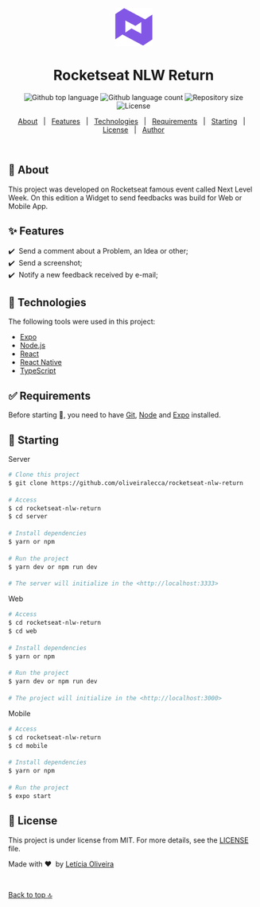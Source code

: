 <div align="center" id="top"> 
  <img src="./.github/app.png" alt="Rocketseat NLW Return" />

  <!-- &#xa0; -->

  <!-- <a href="https://rocketseatnlwreturn.netlify.app">Demo</a> -->
</div>

<h1 align="center">Rocketseat NLW Return</h1>

<p align="center">
  <img alt="Github top language" src="https://img.shields.io/github/languages/top/oliveiralecca/rocketseat-nlw-return?color=56BEB8">

  <img alt="Github language count" src="https://img.shields.io/github/languages/count/oliveiralecca/rocketseat-nlw-return?color=56BEB8">

  <img alt="Repository size" src="https://img.shields.io/github/repo-size/oliveiralecca/rocketseat-nlw-return?color=56BEB8">

  <img alt="License" src="https://img.shields.io/github/license/oliveiralecca/rocketseat-nlw-return?color=56BEB8">

  <!-- <img alt="Github issues" src="https://img.shields.io/github/issues/{{YOUR_GITHUB_USERNAME}}/rocketseat-nlw-return?color=56BEB8" /> -->

  <!-- <img alt="Github forks" src="https://img.shields.io/github/forks/{{YOUR_GITHUB_USERNAME}}/rocketseat-nlw-return?color=56BEB8" /> -->

  <!-- <img alt="Github stars" src="https://img.shields.io/github/stars/{{YOUR_GITHUB_USERNAME}}/rocketseat-nlw-return?color=56BEB8" /> -->
</p>

<!-- Status -->

<!-- <h4 align="center"> 
	🚧  Rocketseat Nlw Return 🚀 Under construction...  🚧
</h4> 

<hr> -->

<p align="center">
  <a href="#dart-about">About</a> &#xa0; | &#xa0; 
  <a href="#sparkles-features">Features</a> &#xa0; | &#xa0;
  <a href="#rocket-technologies">Technologies</a> &#xa0; | &#xa0;
  <a href="#white_check_mark-requirements">Requirements</a> &#xa0; | &#xa0;
  <a href="#checkered_flag-starting">Starting</a> &#xa0; | &#xa0;
  <a href="#memo-license">License</a> &#xa0; | &#xa0;
  <a href="https://github.com/oliveiralecca" target="_blank">Author</a>
</p>

<br>

## :dart: About ##

This project was developed on Rocketseat famous event called Next Level Week. On this edition a Widget to send feedbacks was build for Web or Mobile App.

## :sparkles: Features ##

:heavy_check_mark: &nbsp;Send a comment about a Problem, an Idea or other;\
:heavy_check_mark: &nbsp;Send a screenshot;\
:heavy_check_mark: &nbsp;Notify a new feedback received by e-mail;

## :rocket: Technologies ##

The following tools were used in this project:

- [Expo](https://expo.io/)
- [Node.js](https://nodejs.org/en/)
- [React](https://pt-br.reactjs.org/)
- [React Native](https://reactnative.dev/)
- [TypeScript](https://www.typescriptlang.org/)

## :white_check_mark: Requirements ##

Before starting :checkered_flag:, you need to have [Git](https://git-scm.com), [Node](https://nodejs.org/en/) and [Expo](https://expo.io/) installed.

## :checkered_flag: Starting ##
Server

```bash
# Clone this project
$ git clone https://github.com/oliveiralecca/rocketseat-nlw-return

# Access
$ cd rocketseat-nlw-return
$ cd server

# Install dependencies
$ yarn or npm

# Run the project
$ yarn dev or npm run dev

# The server will initialize in the <http://localhost:3333>
```

Web

```bash
# Access
$ cd rocketseat-nlw-return
$ cd web

# Install dependencies
$ yarn or npm

# Run the project
$ yarn dev or npm run dev

# The project will initialize in the <http://localhost:3000>
```

Mobile

```bash
# Access
$ cd rocketseat-nlw-return
$ cd mobile

# Install dependencies
$ yarn or npm

# Run the project
$ expo start
```

## :memo: License ##

This project is under license from MIT. For more details, see the [LICENSE](LICENSE.md) file.


Made with :hearts: &nbsp;by <a href="https://github.com/oliveiralecca" target="_blank">Letícia Oliveira</a>

&#xa0;

<a href="#top">Back to top :top:</a>
